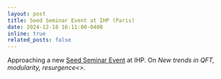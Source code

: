 ```yaml
---
layout: post
title: Seed Seminar Event at IHP (Paris)
date: 2024-12-18 16:11:00-0400
inline: true
related_posts: false
---
```


Approaching a new <a href="https://seedseminar.apps.math.cnrs.fr">Seed Seminar Event</a> at IHP. On <i>New trends in QFT, modularity, resurgence<>.
